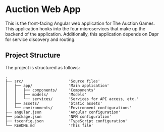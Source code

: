 # Auction Web App
This is the front-facing Angular web application for The Auction Games. This application hooks into the four microservices that make up the backend of the application. Additionally, this application depends on Dapr for service discovery and routing.

## Project Structure
The project is structured as follows:
```
.
├── src/                    'Source files'
│   ├── app/                'Main application'
│   │   ├── components/     'Components'
│   │   ├── models/         'Models'
│   │   └── services/       'Services for API access, etc.'
│   ├── assets/             'Static assets'
│   └── environments/       'Environment configurations'
├── angular.json            'Angular configuration'
├── package.json            'NPM configuration'
├── tsconfig.json           'TypeScript configuration'
└── README.md               'This file'
```